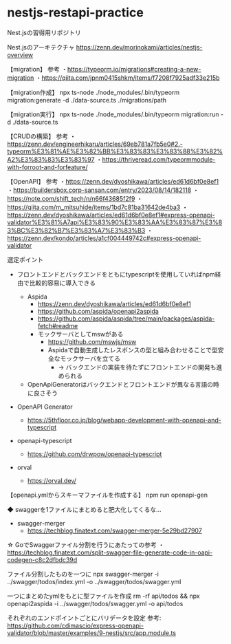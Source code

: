 # nestjs-restapi-practice
Nest.jsの習得用リポジトリ

Nest.jsのアーキテクチャ
https://zenn.dev/morinokami/articles/nestjs-overview

【migration】
参考
・https://typeorm.io/migrations#creating-a-new-migration
・https://qiita.com/jpnm0415shkm/items/f7208f7925adf33e215b

【migration作成】
npx ts-node ./node_modules/.bin/typeorm migration:generate -d ./data-source.ts ./migrations/path

【migration実行】
npx ts-node ./node_modules/.bin/typeorm migration:run -d ./data-source.ts

【CRUDの構築】
参考
・https://zenn.dev/engineerhikaru/articles/69eb781a7fb5e0#2.-typeorm%E3%81%AE%E3%82%BB%E3%83%83%E3%83%88%E3%82%A2%E3%83%83%E3%83%97
・https://thriveread.com/typeormmodule-with-forroot-and-forfeature/

【OpenAPI】
参考
・https://zenn.dev/dyoshikawa/articles/ed61d6bf0e8ef1
・https://buildersbox.corp-sansan.com/entry/2023/08/14/182118
・https://note.com/shift_tech/n/n66f43685f2f9
・https://qiita.com/m_mitsuhide/items/1bd7c81ba31642de4ba3
・https://zenn.dev/dyoshikawa/articles/ed61d6bf0e8ef1#express-openapi-validator%E3%81%A7api%E3%83%90%E3%83%AA%E3%83%87%E3%83%BC%E3%82%B7%E3%83%A7%E3%83%B3
・https://zenn.dev/kondo/articles/a1cf004449742c#express-openapi-validator

選定ポイント
- フロントエンドとバックエンドをともにtypescriptを使用していればnpm経由で比較的容易に導入できる
	- Aspida
		- https://zenn.dev/dyoshikawa/articles/ed61d6bf0e8ef1
		- https://github.com/aspida/openapi2aspida
		- https://github.com/aspida/aspida/tree/main/packages/aspida-fetch#readme
		- モックサーバとしてmswがある
			- https://github.com/mswjs/msw
			- Aspidaで自動生成したレスポンスの型と組み合わせることで型安全なモックサーバを立てる
				- → バックエンドの実装を待たずにフロントエンドの開発も進められる
	- OpenApiGeneratorはバックエンドとフロントエンドが異なる言語の時に良さそう

- OpenAPI Generator
	- https://5thfloor.co.jp/blog/webapp-development-with-openapi-and-typescript
- openapi-typescript
	- https://github.com/drwpow/openapi-typescript
- orval
	- https://orval.dev/

【openapi.ymlからスキーマファイルを作成する】
npm run openapi-gen

◆ swaggerを1ファイルにまとめると肥大化してくるな...
- swagger-merger
	- https://techblog.finatext.com/swagger-merger-5e29bd27907

☆ GoでSwaggerファイル分割を行うにあたっての参考
・https://techblog.finatext.com/split-swagger-file-generate-code-in-oapi-codegen-c8c2dfbdc39d

ファイル分割したものを一つに
npx swagger-merger -i ../swagger/todos/index.yml -o ../swagger/todos/swagger.yml

一つにまとめたymlをもとに型ファイルを作成
rm -rf api/todos && npx openapi2aspida -i ../swagger/todos/swagger.yml -o api/todos

それぞれのエンドポイントごとにバリデータを設定
参考: https://github.com/cdimascio/express-openapi-validator/blob/master/examples/9-nestjs/src/app.module.ts
